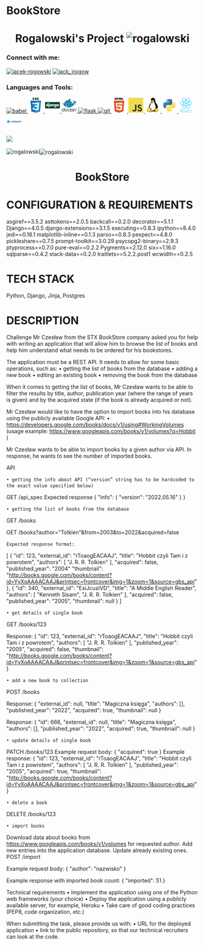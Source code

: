 # BookStore

<h1 align="center">Rogalowski's Project <img src="https://komarev.com/ghpvc/?username=rogalowski&label=Profile%20views&color=0e75b6&style=flat" alt="rogalowski" /></h1>

<h3 align="left">Connect with me:</h3>
<p align="left">
<a href="https://linkedin.com/in/jacek-rogowski" target="blank"><img align="center" src="https://raw.githubusercontent.com/rahuldkjain/github-profile-readme-generator/master/src/images/icons/Social/linked-in-alt.svg" alt="jacek-rogowski" height="30" width="40" /></a>
<a href="https://instagram.com/jack_jrogow" target="blank"><img align="center" src="https://raw.githubusercontent.com/rahuldkjain/github-profile-readme-generator/master/src/images/icons/Social/instagram.svg" alt="jack_jrogow" height="30" width="40" /></a>
</p>

<h3 align="left">Languages and Tools:</h3>
<p align="left"> <a href="https://babeljs.io/" target="_blank" rel="noreferrer"> <img src="https://www.vectorlogo.zone/logos/babeljs/babeljs-icon.svg" alt="babel" width="40" height="40"/> </a> <a href="https://www.w3schools.com/css/" target="_blank" rel="noreferrer"> <img src="https://raw.githubusercontent.com/devicons/devicon/master/icons/css3/css3-original-wordmark.svg" alt="css3" width="40" height="40"/> </a> <a href="https://www.djangoproject.com/" target="_blank" rel="noreferrer"> <img src="https://raw.githubusercontent.com/devicons/devicon/master/icons/django/django-original.svg" alt="django" width="40" height="40"/> </a> <a href="https://www.docker.com/" target="_blank" rel="noreferrer"> <img src="https://raw.githubusercontent.com/devicons/devicon/master/icons/docker/docker-original-wordmark.svg" alt="docker" width="40" height="40"/> </a> <a href="https://flask.palletsprojects.com/" target="_blank" rel="noreferrer"> <img src="https://www.vectorlogo.zone/logos/pocoo_flask/pocoo_flask-icon.svg" alt="flask" width="40" height="40"/> </a> <a href="https://git-scm.com/" target="_blank" rel="noreferrer"> <img src="https://www.vectorlogo.zone/logos/git-scm/git-scm-icon.svg" alt="git" width="40" height="40"/> </a> <a href="https://www.w3.org/html/" target="_blank" rel="noreferrer"> <img src="https://raw.githubusercontent.com/devicons/devicon/master/icons/html5/html5-original-wordmark.svg" alt="html5" width="40" height="40"/> </a> <a href="https://developer.mozilla.org/en-US/docs/Web/JavaScript" target="_blank" rel="noreferrer"> <img src="https://raw.githubusercontent.com/devicons/devicon/master/icons/javascript/javascript-original.svg" alt="javascript" width="40" height="40"/> </a> <a href="https://www.linux.org/" target="_blank" rel="noreferrer"> <img src="https://raw.githubusercontent.com/devicons/devicon/master/icons/linux/linux-original.svg" alt="linux" width="40" height="40"/> </a> <a href="https://www.python.org" target="_blank" rel="noreferrer"> <img src="https://raw.githubusercontent.com/devicons/devicon/master/icons/python/python-original.svg" alt="python" width="40" height="40"/> </a> <a href="https://reactjs.org/" target="_blank" rel="noreferrer"> <img src="https://raw.githubusercontent.com/devicons/devicon/master/icons/react/react-original-wordmark.svg" alt="react" width="40" height="40"/> </a> <a href="https://webpack.js.org" target="_blank" rel="noreferrer"> <img src="https://raw.githubusercontent.com/devicons/devicon/d00d0969292a6569d45b06d3f350f463a0107b0d/icons/webpack/webpack-original-wordmark.svg" alt="webpack" width="40" height="40"/> </a> </p>

![](http://github-profile-summary-cards.vercel.app/api/cards/profile-details?username=rogalowski&theme=solarized)

<p>  <img align="center" src="https://github-readme-stats.vercel.app/api?username=rogalowski&show_icons=true&locale=en" alt="rogalowski" /> &nbsp; <img align="left" src="https://github-readme-stats.vercel.app/api/top-langs?username=rogalowski&show_icons=true&locale=en&layout=compact" alt="rogalowski" /> </p>

<h1 align="center">BookStore</h1>

# CONFIGURATION & REQUIREMENTS

asgiref==3.5.2
asttokens==2.0.5
backcall==0.2.0
decorator==5.1.1
Django==4.0.5
django-extensions==3.1.5
executing==0.8.3
ipython==8.4.0
jedi==0.18.1
matplotlib-inline==0.1.3
parso==0.8.3
pexpect==4.8.0
pickleshare==0.7.5
prompt-toolkit==3.0.29
psycopg2-binary==2.9.3
ptyprocess==0.7.0
pure-eval==0.2.2
Pygments==2.12.0
six==1.16.0
sqlparse==0.4.2
stack-data==0.2.0
traitlets==5.2.2.post1
wcwidth==0.2.5

# TECH STACK

Python, Django, Jinja, Postgres

# DESCRIPTION

Challenge
Mr Czesław from the STX BookStore company asked you for help with writing an application that will allow him to browse the list of books and help him understand what needs to be ordered for his bookstores.

The application must be a REST API. It needs to allow for some basic operations, such as:
• getting the list of books from the database
• adding a new book
• editing an existing book
• removing the book from the database

When it comes to getting the list of books, Mr Czesław wants to be able to filter the results by title, author, publication year (where the range of years is given) and by the acquired state (if the book is already acquired or not).

Mr Czesław would like to have the option to import books into his database using the publicly available Google API:
• https://developers.google.com/books/docs/v1/using#WorkingVolumes (usage example: https://www.googleapis.com/books/v1/volumes?q=Hobbit )

Mr Czesław wants to be able to import books by a given author via API. In response, he wants to see the number of imported books.

API

    • getting the info about API (“version” string has to be hardcoded to the exact value specified below)

GET /api_spec
Expected response
{
"info": {
"version": "2022.05.16"
}
}

    • getting the list of books from the database

GET /books

GET /books?author="Tolkien"&from=2003&to=2022&acquired=false

    Expected response format:

[
{
"id": 123,
"external_id": "rToaogEACAAJ",
"title": "Hobbit czyli Tam i z powrotem",
"authors": [
"J. R. R. Tolkien"
],
"acquired": false,
"published_year": "2004"
"thumbnail": "http://books.google.com/books/content?id=YyXoAAAACAAJ&printsec=frontcover&img=1&zoom=1&source=gbs_api"
},
{
"id": 340,
"external_id": "EsiJcusIVD",
"title": "A Middle English Reader",
"authors": [
"Kenneth Sisam",
"J. R. R. Tolkien"
],
"acquired": false,
"published_year": "2005",
"thumbnail": null
}
]

    • get details of single book

GET /books/123

Response:
{
"id": 123,
"external_id": "rToaogEACAAJ",
"title": "Hobbit czyli Tam i z powrotem",
"authors": [
"J. R. R. Tolkien"
],
"published_year": "2005",
"acquired": false,
"thumbnail": "http://books.google.com/books/content?id=YyXoAAAACAAJ&printsec=frontcover&img=1&zoom=1&source=gbs_api"
}

    • add a new book to collection

POST /books

Response:
{
"external_id": null,
"title": "Magiczna księga",
"authors": [],
"published_year": "2022",
"acquired": true,
"thumbnail": null
}

Response:
{
"id": 666,
"external_id": null,
"title": "Magiczna księga",
"authors": [],
"published_year": "2022",
"acquired": true,
"thumbnail": null
}

    • update details of single book

PATCH /books/123
Example request body:
{
"acquired": true
}
Example response:
{
"id": 123,
"external_id": "rToaogEACAAJ",
"title": "Hobbit czyli Tam i z powrotem",
"authors": [
"J. R. R. Tolkien"
],
"published_year": "2005",
"acquired": true,
"thumbnail": "http://books.google.com/books/content?id=YyXoAAAACAAJ&printsec=frontcover&img=1&zoom=1&source=gbs_api"
}

    • delete a book

DELETE /books/123

    • import books

Download data about books from https://www.googleapis.com/books/v1/volumes for requested author. Add new entries into the application database. Update already existing ones.
POST /import

Example request body:
{
"author": "nazwisko"
}

Example response with imported book count:
{
"imported": 51
}

Technical requirements
• Implement the application using one of the Python web frameworks (your choice)
• Deploy the application using a publicly available server, for example, Heroku
• Take care of good coding practices (PEP8, code organization, etc.)

When submitting the task, please provide us with:
• URL for the deployed application
• link to the public repository, so that our technical recruiters can look at the code.
